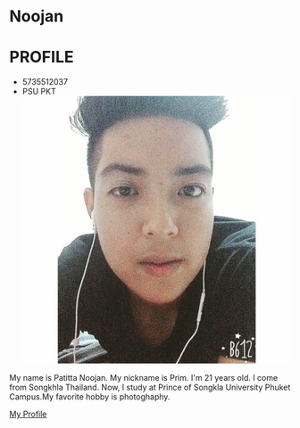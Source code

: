 # Noojan
# PROFILE
* 5735512037 
* PSU PKT
![alt text](https://github.com/Patitta22/Noojan/blob/master/1.jpg "Logo Title Pro")

My name is Patitta Noojan. My nickname is Prim. I'm 21 years old. 
I come from Songkhla Thailand. Now, I study at Prince of Songkla University 
Phuket Campus.My favorite hobby is photoghaphy.

[My Profile](https://patitta22.github.io/Noojan/profile)
